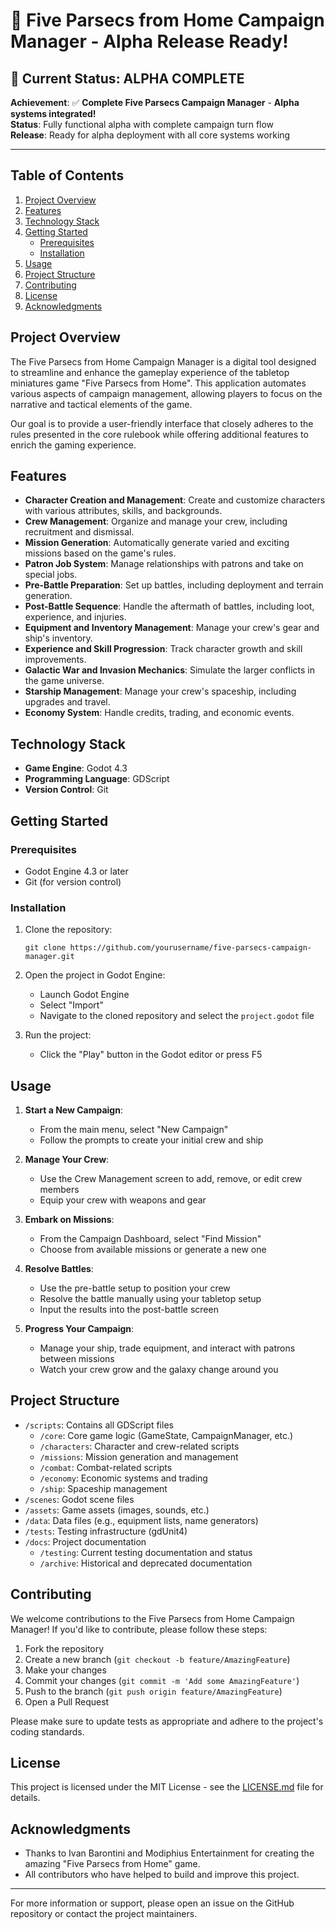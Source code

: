 # 🚀 Five Parsecs from Home Campaign Manager - Alpha Release Ready!

## 🎯 **Current Status: ALPHA COMPLETE**

**Achievement**: ✅ **Complete Five Parsecs Campaign Manager** - **Alpha systems integrated!**  
**Status**: Fully functional alpha with complete campaign turn flow  
**Release**: Ready for alpha deployment with all core systems working

---

## Table of Contents
1. [Project Overview](#project-overview)
2. [Features](#features)
3. [Technology Stack](#technology-stack)
4. [Getting Started](#getting-started)
   - [Prerequisites](#prerequisites)
   - [Installation](#installation)
5. [Usage](#usage)
6. [Project Structure](#project-structure)
7. [Contributing](#contributing)
8. [License](#license)
9. [Acknowledgments](#acknowledgments)

## Project Overview

The Five Parsecs from Home Campaign Manager is a digital tool designed to streamline and enhance the gameplay experience of the tabletop miniatures game "Five Parsecs from Home". This application automates various aspects of campaign management, allowing players to focus on the narrative and tactical elements of the game.

Our goal is to provide a user-friendly interface that closely adheres to the rules presented in the core rulebook while offering additional features to enrich the gaming experience.

## Features

- **Character Creation and Management**: Create and customize characters with various attributes, skills, and backgrounds.
- **Crew Management**: Organize and manage your crew, including recruitment and dismissal.
- **Mission Generation**: Automatically generate varied and exciting missions based on the game's rules.
- **Patron Job System**: Manage relationships with patrons and take on special jobs.
- **Pre-Battle Preparation**: Set up battles, including deployment and terrain generation.
- **Post-Battle Sequence**: Handle the aftermath of battles, including loot, experience, and injuries.
- **Equipment and Inventory Management**: Manage your crew's gear and ship's inventory.
- **Experience and Skill Progression**: Track character growth and skill improvements.
- **Galactic War and Invasion Mechanics**: Simulate the larger conflicts in the game universe.
- **Starship Management**: Manage your crew's spaceship, including upgrades and travel.
- **Economy System**: Handle credits, trading, and economic events.

## Technology Stack

- **Game Engine**: Godot 4.3
- **Programming Language**: GDScript
- **Version Control**: Git

## Getting Started

### Prerequisites

- Godot Engine 4.3 or later
- Git (for version control)

### Installation

1. Clone the repository:
   ```
   git clone https://github.com/yourusername/five-parsecs-campaign-manager.git
   ```

2. Open the project in Godot Engine:
   - Launch Godot Engine
   - Select "Import"
   - Navigate to the cloned repository and select the `project.godot` file

3. Run the project:
   - Click the "Play" button in the Godot editor or press F5

## Usage

1. **Start a New Campaign**:
   - From the main menu, select "New Campaign"
   - Follow the prompts to create your initial crew and ship

2. **Manage Your Crew**:
   - Use the Crew Management screen to add, remove, or edit crew members
   - Equip your crew with weapons and gear

3. **Embark on Missions**:
   - From the Campaign Dashboard, select "Find Mission"
   - Choose from available missions or generate a new one

4. **Resolve Battles**:
   - Use the pre-battle setup to position your crew
   - Resolve the battle manually using your tabletop setup
   - Input the results into the post-battle screen

5. **Progress Your Campaign**:
   - Manage your ship, trade equipment, and interact with patrons between missions
   - Watch your crew grow and the galaxy change around you

## Project Structure

- `/scripts`: Contains all GDScript files
  - `/core`: Core game logic (GameState, CampaignManager, etc.)
  - `/characters`: Character and crew-related scripts
  - `/missions`: Mission generation and management
  - `/combat`: Combat-related scripts
  - `/economy`: Economic systems and trading
  - `/ship`: Spaceship management
- `/scenes`: Godot scene files
- `/assets`: Game assets (images, sounds, etc.)
- `/data`: Data files (e.g., equipment lists, name generators)
- `/tests`: Testing infrastructure (gdUnit4)
- `/docs`: Project documentation
  - `/testing`: Current testing documentation and status
  - `/archive`: Historical and deprecated documentation

## Contributing

We welcome contributions to the Five Parsecs from Home Campaign Manager! If you'd like to contribute, please follow these steps:

1. Fork the repository
2. Create a new branch (`git checkout -b feature/AmazingFeature`)
3. Make your changes
4. Commit your changes (`git commit -m 'Add some AmazingFeature'`)
5. Push to the branch (`git push origin feature/AmazingFeature`)
6. Open a Pull Request

Please make sure to update tests as appropriate and adhere to the project's coding standards.

## License

This project is licensed under the MIT License - see the [LICENSE.md](LICENSE.md) file for details.

## Acknowledgments

- Thanks to Ivan Barontini and Modiphius Entertainment for creating the amazing "Five Parsecs from Home" game.
- All contributors who have helped to build and improve this project.

---

For more information or support, please open an issue on the GitHub repository or contact the project maintainers.
